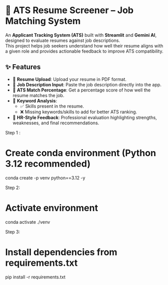 # 📄 ATS Resume Screener – Job Matching System

An **Applicant Tracking System (ATS)** built with **Streamlit** and **Gemini AI**, designed to evaluate resumes against job descriptions.  
This project helps job seekers understand how well their resume aligns with a given role and provides actionable feedback to improve ATS compatibility.

## ✨ Features
- 📌 **Resume Upload**: Upload your resume in PDF format.  
- 📌 **Job Description Input**: Paste the job description directly into the app.  
- 📌 **ATS Match Percentage**: Get a percentage score of how well the resume matches the job.  
- 📌 **Keyword Analysis**:
  - ✅ Skills present in the resume.  
  - ❌ Missing keywords/skills to add for better ATS ranking.  
- 📌 **HR-Style Feedback**: Professional evaluation highlighting strengths, weaknesses, and final recommendations.

Step 1 :
# Create conda environment (Python 3.12 recommended)
conda create -p venv python==3.12 -y

Step 2:
# Activate environment
conda activate ./venv

Step 3:
# Install dependencies from requirements.txt
pip install -r requirements.txt
